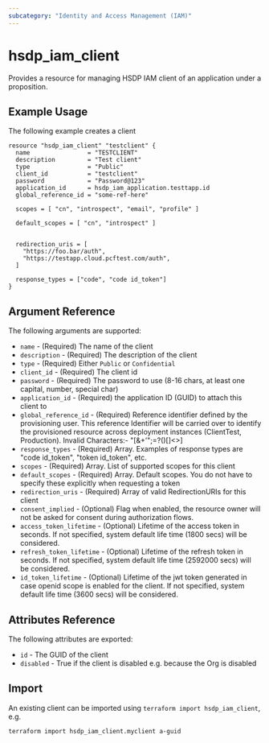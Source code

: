 ```yaml
---
subcategory: "Identity and Access Management (IAM)"
---
```


# hsdp_iam_client

Provides a resource for managing HSDP IAM client of an application under a proposition.

## Example Usage

The following example creates a client

```hcl
resource "hsdp_iam_client" "testclient" {
  name                = "TESTCLIENT"
  description         = "Test client"
  type                = "Public"
  client_id           = "testclient"
  password            = "Password@123"
  application_id      = hsdp_iam_application.testtapp.id
  global_reference_id = "some-ref-here"
  
  scopes = [ "cn", "introspect", "email", "profile" ]

  default_scopes = [ "cn", "introspect" ]


  redirection_uris = [
    "https://foo.bar/auth",
    "https://testapp.cloud.pcftest.com/auth",
  ]

  response_types = ["code", "code id_token"]
}
```

## Argument Reference

The following arguments are supported:

* `name` - (Required) The name of the client
* `description` - (Required) The description of the client
* `type` - (Required) Either `Public` or `Confidential`
* `client_id` - (Required) The client id
* `password` - (Required) The password to use (8-16 chars, at least one capital, number, special char)
* `application_id` - (Required) the application ID (GUID) to attach this client to
* `global_reference_id` - (Required) Reference identifier defined by the provisioning user. This reference Identifier will be carried over to identify the provisioned resource across deployment instances (ClientTest, Production). Invalid Characters:- "[&+’";=?()\[\]<>]
* `response_types` - (Required) Array. Examples of response types are "code id\_token", "token id\_token", etc.
* `scopes` - (Required) Array. List of supported scopes for this client
* `default_scopes` - (Required) Array. Default scopes. You do not have to specify these explicitly when requesting a token
* `redirection_uris` - (Required) Array of valid RedirectionURIs for this client
* `consent_implied` - (Optional) Flag when enabled, the resource owner will not be asked for consent during authorization flows.
* `access_token_lifetime` - (Optional) Lifetime of the access token in seconds. If not specified, system default life time (1800 secs) will be considered.
* `refresh_token_lifetime` - (Optional) Lifetime of the refresh token in seconds. If not specified, system default life time (2592000 secs) will be considered.
* `id_token_lifetime` - (Optional) Lifetime of the jwt token generated in case openid scope is enabled for the client. If not specified, system default life time (3600 secs) will be considered.

## Attributes Reference

The following attributes are exported:

* `id` - The GUID of the client
* `disabled` - True if the client is disabled e.g. because the Org is disabled

## Import

An existing client can be imported using `terraform import hsdp_iam_client`, e.g.

```shell
terraform import hsdp_iam_client.myclient a-guid
```
